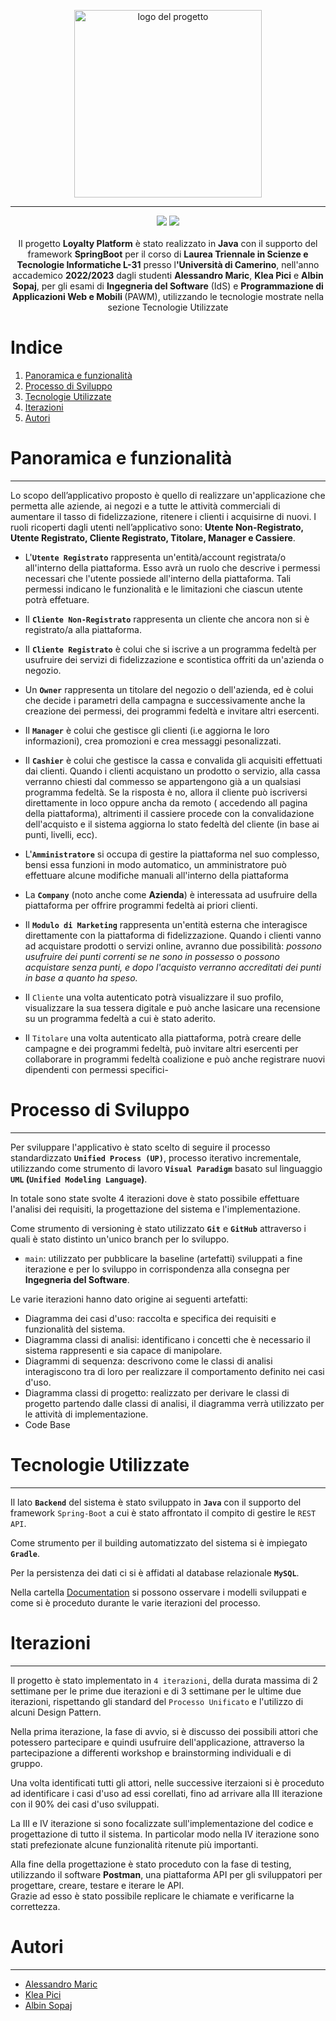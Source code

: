 <p align="center">
    <img src="https://assets.website-files.com/617aa3d3451f413605c27704/617aa3d3451f411422c27889_Loyall-06.svg" alt="logo del progetto" height="300em">
</p>

---
<p align="center">
    <img src="https://forthebadge.com/images/badges/made-with-java.svg"/>
    <img src="https://forthebadge.com/images/badges/powered-by-coffee.svg"/><br><br>
    Il progetto <strong>Loyalty Platform</strong> è stato realizzato in <b>Java</b> con il supporto del framework <strong>SpringBoot</strong> per il corso di <b>Laurea Triennale in Scienze e Tecnologie Informatiche L-31</b> presso l<b>'Università di Camerino</b>, nell'anno accademico <strong>2022/2023</strong> dagli studenti <b>Alessandro Maric</b>, <b>Klea Pici</b> e <b>Albin Sopaj</b>, per gli esami di <b>Ingegneria del Software</b> (IdS) e <b>Programmazione di Applicazioni Web e Mobili </b> (PAWM), utilizzando le tecnologie mostrate nella sezione Tecnologie Utilizzate
</p>

# Indice

1. [Panoramica e funzionalità](#panoramica)
2. [Processo di Sviluppo](#processo)
2. [Tecnologie Utilizzate](#tecnologie)
4. [Iterazioni](#iterazioni)
5. [Autori](#autori)

# Panoramica e funzionalità

---
Lo scopo dell’applicativo proposto è quello di realizzare un'applicazione che permetta alle aziende, ai negozi e a tutte
le attività commerciali di aumentare il tasso di fidelizzazione, ritenere i clienti i acquisirne di nuovi.
I ruoli ricoperti dagli utenti nell’applicativo sono: <b>Utente Non-Registrato, Utente Registrato, Cliente Registrato,
Titolare, Manager e Cassiere</b>.

- L'<b>`Utente Registrato`</b> rappresenta un'entità/account registrata/o all'interno della piattaforma. Esso avrà un
  ruolo che descrive i permessi necessari che l'utente possiede all'interno della piattaforma. Tali permessi indicano le
  funzionalità e le limitazioni che ciascun utente potrà effetuare.


- Il <b>`Cliente Non-Registrato`</b> rappresenta un cliente che ancora non si è registrato/a alla piattaforma.


- Il <b>`Cliente Registrato`</b> è colui che si iscrive a un programma fedeltà per usufruire dei servizi di
  fidelizzazione e scontistica offriti da un'azienda o negozio.


- Un <b>`Owner`</b> rappresenta un titolare del negozio o dell'azienda, ed è colui che decide i parametri della campagna
  e successivamente anche la creazione dei permessi, dei programmi fedeltà e invitare altri esercenti.


- Il <b>`Manager`</b> è colui che gestisce gli clienti (i.e aggiorna le loro informazioni), crea promozioni e crea
  messaggi pesonalizzati.


- Il <b>`Cashier`</b> è colui che gestisce la cassa e convalida gli acquisiti effettuati dai clienti. Quando i clienti
  acquistano un prodotto o servizio, alla cassa verranno chiesti dal commesso se appartengono già a un qualsiasi
  programma fedeltà. Se la risposta è no, allora il cliente può iscriversi direttamente in loco oppure ancha da remoto (
  accedendo all pagina della piattaforma), altrimenti il cassiere procede con la convalidazione dell'acquisto e il
  sistema aggiorna lo stato fedeltà del cliente (in base ai punti, livelli, ecc).


- L'<b>`Amministratore`</b> si occupa di gestire la piattaforma nel suo complesso, bensi essa funzioni in modo
  automatico, un amministratore può effettuare alcune modifiche manuali all'interno della piattaforma


- La <b>`Company`</b> (noto anche come <b>Azienda</b>) è interessata ad usufruire della piattaforma per offrire
  programmi fedeltà ai priori clienti.


- Il <b>`Modulo di Marketing`</b> rappresenta un'entità esterna che interagisce direttamente con la piattaforma di
  fidelizzazione. Quando i clienti vanno ad acquistare prodotti o servizi online, avranno due possibilità: <i>possono
  usufruire dei punti correnti se ne sono in possesso</i> o <i>possono acquistare senza punti, e dopo l'acquisto
  verranno accreditati dei punti in base a quanto ha speso.</i>


- Il `Cliente` una volta autenticato potrà visualizzare il suo profilo, visualizzare la sua tessera digitale e può anche
  lasicare una recensione su un programma fedeltà a cui è stato aderito.


- Il `Titolare` una volta autenticato alla piattaforma, potrà creare delle campagne e dei programmi fedeltà, può
  invitare altri esercenti per collaborare in programmi fedeltà coalizione e può anche registrare nuovi dipendenti con
  permessi specifici-

# Processo di Sviluppo

---
Per sviluppare l'applicativo è stato scelto di seguire il processo standardizzato **`Unified Process (UP)`**, processo
iterativo incrementale, utilizzando come strumento di lavoro **`Visual Paradigm`** basato sul
linguaggio **`UML` (`Unified Modeling Language`)**.

In totale sono state svolte 4 iterazioni dove è stato possibile effettuare l'analisi dei requisiti, la progettazione del
sistema e l'implementazione.

Come strumento di versioning è stato utilizzato **`Git`** e **`GitHub`** attraverso i quali è stato distinto un'unico
branch per lo sviluppo.

- `main`: utilizzato per pubblicare la baseline (artefatti) sviluppati a fine iterazione e per lo sviluppo in
  corrispondenza alla consegna per **Ingegneria del Software**.

Le varie iterazioni hanno dato origine ai seguenti artefatti:

- Diagramma dei casi d'uso: raccolta e specifica dei requisiti e funzionalità del sistema.
- Diagramma classi di analisi: identificano i concetti che è necessario il sistema rappresenti e sia capace di
  manipolare.
- Diagrammi di sequenza: descrivono come le classi di analisi interagiscono tra di loro per realizzare il comportamento
  definito nei casi d'uso.
- Diagramma classi di progetto: realizzato per derivare le classi di progetto partendo dalle classi di analisi, il
  diagramma verrà utilizzato per le attività di implementazione.
- Code Base

# Tecnologie Utilizzate <a name = "tecno"></a>

---
Il lato <b>`Backend`</b> del sistema è stato sviluppato in <b>`Java`</b> con il supporto del framework `Spring-Boot` a
cui è stato affrontato il compito di gestire le `REST API`.

Come strumento per il building automatizzato del sistema si è impiegato **`Gradle`**.

Per la persistenza dei dati ci si è affidati al database relazionale <b>`MySQL`</B>.

Nella cartella [Documentation](https://github.com/albinsopaj/Loyalty_Platform/tree/main/Documentation) si possono
osservare i modelli sviluppati e come si è proceduto durante le varie iterazioni del processo.

# Iterazioni

---
Il progetto è stato implementato in `4 iterazioni`, della durata massima di 2 settimane per le prime due iterazioni e di
3 settimane per le ultime due iterazioni, rispettando gli standard del `Processo Unificato` e l'utilizzo di alcuni
Design Pattern.

Nella prima iterazione, la fase di avvio, si è discusso dei possibili attori che potessero partecipare e quindi
usufruire dell'applicazione, attraverso la partecipazione a differenti workshop e brainstorming individuali e di
gruppo. <br>

Una volta identificati tutti gli attori, nelle successive iterzaioni si è proceduto ad identificare i casi d'uso ad essi
corellati, fino ad arrivare alla III iterazione con il 90% dei casi d'uso sviluppati.

La III e IV iterazione si sono focalizzate sull'implementazione del codice e progettazione di tutto il sistema. In
particolar modo nella IV iterazione sono stati prefezionate alcune funzionalità ritenute più importanti. <br>

Alla fine della progettazione è stato proceduto con la fase di testing, utilizzando il software <b>Postman</b>, una
piattaforma API per gli sviluppatori per progettare, creare, testare e iterare le API. <br>
Grazie ad esso è stato possibile replicare le chiamate e verificarne la correttezza.

# Autori <a name = "autori"></a>

---

- [Alessandro Maric](https://github.com/GitSsandro)
- [Klea Pici](https://github.com/KleaPici)
- [Albin Sopaj](https://github.com/albinsopaj)

